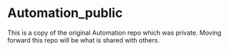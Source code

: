 # Automation_public
This is a copy of the original Automation repo which was private. Moving forward this repo will be what is shared with others.
